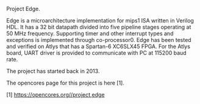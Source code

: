 Project Edge.

Edge is a microarchitecture implementation for mips1 ISA written in Verilog HDL. 
It has a 32 bit datapath divided into five pipeline stages operating at 50 MHz
frequency. Supporting timer and other interrupt types and exceptions is implemented through
co-processor0. Edge has been tested and verified on Atlys that has a Spartan-6 XC6SLX45 FPGA.
For the Atlys board, UART driver is provided to communicate with PC at 115200
baud rate. 

The project has started back in 2013.

The opencores page for this project is here [1].

[1] https://opencores.org//project,edge
